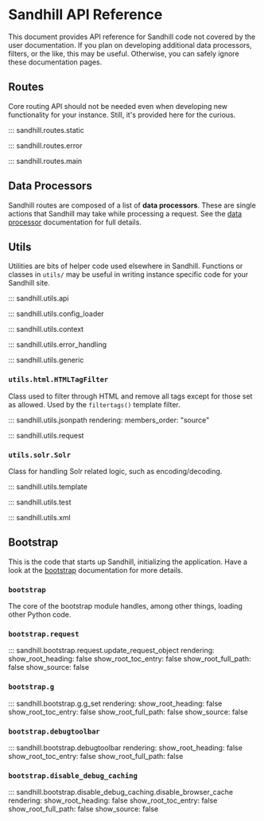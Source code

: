 # Sandhill API Reference
This document provides API reference for Sandhill code not covered
by the user documentation. If you plan on developing
additional data processors, filters, or the like, this may be
useful. Otherwise, you can safely ignore these documentation pages.

## Routes
Core routing API should not be needed even when developing new
functionality for your instance. Still, it's provided here for
the curious.

::: sandhill.routes.static

::: sandhill.routes.error

::: sandhill.routes.main

## Data Processors
Sandhill routes are composed of a list of **data processors**. These are single
actions that Sandhill may take while processing a request. See the
[data processor](/data-processors) documentation for full details.

## Utils
Utilities are bits of helper code used elsewhere in Sandhill. Functions or
classes in `utils/` may be useful in writing instance specific code for your
Sandhill site.

::: sandhill.utils.api

::: sandhill.utils.config_loader

::: sandhill.utils.context

::: sandhill.utils.error_handling

::: sandhill.utils.generic

### `utils.html.HTMLTagFilter`
Class used to filter through HTML and remove all tags except for those set as allowed.
Used by the `filtertags()` template filter.

::: sandhill.utils.jsonpath
    rendering:
      members_order: "source"

::: sandhill.utils.request

### `utils.solr.Solr`
Class for handling Solr related logic, such as encoding/decoding.

::: sandhill.utils.template

::: sandhill.utils.test

::: sandhill.utils.xml


## Bootstrap
This is the code that starts up Sandhill, initializing the application.
Have a look at the [bootstrap](/bootstrap) documentation for more details.

### `bootstrap`
The core of the bootstrap module handles, among other things, loading other Python code.

### `bootstrap.request`
::: sandhill.bootstrap.request.update_request_object
    rendering:
      show_root_heading: false
      show_root_toc_entry: false
      show_root_full_path: false
      show_source: false

### `bootstrap.g`
::: sandhill.bootstrap.g.g_set
    rendering:
      show_root_heading: false
      show_root_toc_entry: false
      show_root_full_path: false
      show_source: false

### `bootstrap.debugtoolbar`
::: sandhill.bootstrap.debugtoolbar
    rendering:
      show_root_heading: false
      show_root_toc_entry: false
      show_root_full_path: false

### `bootstrap.disable_debug_caching`
::: sandhill.bootstrap.disable_debug_caching.disable_browser_cache
    rendering:
      show_root_heading: false
      show_root_toc_entry: false
      show_root_full_path: false
      show_source: false
